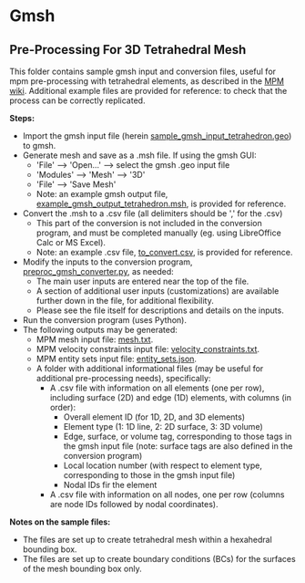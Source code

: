 # Gmsh
## Pre-Processing For 3D Tetrahedral Mesh
This folder contains sample gmsh input and conversion files, useful for
mpm pre-processing with tetrahedral elements, as described in the [MPM wiki](https://github.com/geomechanics/mpm/wiki/Gmsh).
Additional example files are provided for reference: to check that the process
can be correctly replicated.

**Steps:**
* Import the gmsh input file (herein [sample_gmsh_input_tetrahedron.geo](https://github.com/geomechanics/mpm-libraries/blob/main/pre-and-post-processing/gmsh/sample_gmsh_input_tetrahedron.geo)) to gmsh.
* Generate mesh and save as a .msh file. If using the gmsh GUI:
    * 'File' --> 'Open...' --> select the gmsh .geo input file
    * 'Modules' --> 'Mesh' --> '3D'
    * 'File' --> 'Save Mesh'
    * Note: an example gmsh output file, [example_gmsh_output_tetrahedron.msh](https://github.com/geomechanics/mpm-libraries/blob/main/pre-and-post-processing/gmsh/example-files/example_gmsh_output_tetrahedron.msh), is provided for reference.
* Convert the .msh to a .csv file (all delimiters should be ',' for the .csv)
    * This part of the conversion is not included in the conversion program,
    and must be completed manually (eg. using LibreOffice Calc or MS Excel).
    * Note: an example .csv file, [to_convert.csv](https://github.com/geomechanics/mpm-libraries/blob/main/pre-and-post-processing/gmsh/example-files/to_convert.csv), is provided for reference.
* Modify the inputs to the conversion program, [preproc_gmsh_converter.py](https://github.com/geomechanics/mpm-libraries/blob/main/pre-and-post-processing/gmsh/preproc_gmsh_converter.py), as needed:
    * The main user inputs are entered near the top of the file.
    * A section of additional user inputs (customizations) are available further
    down in the file, for additional flexibility.
    * Please see the file itself for descriptions and details on the inputs.
* Run the conversion program (uses Python).
* The following outputs may be generated:
    * MPM mesh input file: [mesh.txt](https://github.com/geomechanics/mpm-libraries/blob/main/pre-and-post-processing/gmsh/example-files/mesh.txt).
    * MPM velocity constraints input file: [velocity_constraints.txt](https://github.com/geomechanics/mpm-libraries/blob/main/pre-and-post-processing/gmsh/example-files/velocity_constraints.txt).
    * MPM entity sets input file: [entity_sets.json](https://github.com/geomechanics/mpm-libraries/blob/main/pre-and-post-processing/gmsh/example-files/entity_sets.json).
    * A folder with additional informational files (may be useful for additional
    pre-processing needs), specifically:
        * A .csv file with information on all elements (one per row), including
        surface (2D) and edge (1D) elements, with columns (in order):
            * Overall element ID (for 1D, 2D, and 3D elements)
            * Element type (1: 1D line, 2: 2D surface, 3: 3D volume)
            * Edge, surface, or volume tag, corresponding to those tags in the
            gmsh input file (note: surface tags are also defined in the
            conversion program)
            * Local location number (with respect to element type, corresponding
            to those in the gmsh input file)
            * Nodal IDs fir the element
        * A .csv file with information on all nodes, one per row (columns are
        node IDs followed by nodal coordinates).

**Notes on the sample files:**
* The files are set up to create tetrahedral mesh within a hexahedral
bounding box.
* The files are set up to create boundary conditions (BCs) for the surfaces of
the mesh bounding box only.